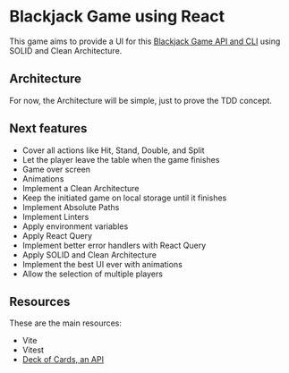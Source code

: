 # Blackjack Game using React

This game aims to provide a UI for this [Blackjack Game API and CLI](https://github.com/avilabiel/blackjack-cli) using SOLID and Clean Architecture.

## Architecture

For now, the Architecture will be simple, just to prove the TDD concept.

## Next features

- Cover all actions like Hit, Stand, Double, and Split
- Let the player leave the table when the game finishes
- Game over screen
- Animations
- Implement a Clean Architecture
- Keep the initiated game on local storage until it finishes
- Implement Absolute Paths
- Implement Linters
- Apply environment variables
- Apply React Query
- Implement better error handlers with React Query
- Apply SOLID and Clean Architecture
- Implement the best UI ever with animations
- Allow the selection of multiple players

## Resources

These are the main resources:

- Vite
- Vitest
- [Deck of Cards, an API](https://deckofcardsapi.com)
